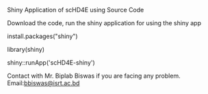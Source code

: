 Shiny Application of scHD4E using Source Code

Download the code, run the shiny application for using the shiny app

install.packages("shiny")

library(shiny)

shiny::runApp('scHD4E-shiny')

Contact with Mr. Biplab Biswas if you are facing any problem. Email:bbiswas@isrt.ac.bd
